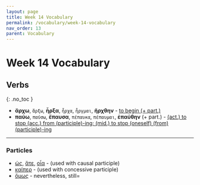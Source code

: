 ```yaml
---
layout: page
title: Week 14 Vocabulary
permalink: /vocabulary/week-14-vocabulary
nav_order: 13
parent: Vocabulary
---
```


# Week 14 Vocabulary

## Verbs
{: .no_toc }

* **ἄρχω**, `ἄρξω`, **ἦρξα**, `ἦρχα`, `ἦργμαι`, **ἤρχθην** - [to begin (+ part.)](https://logeion.uchicago.edu/ἄρχω)
* **παύω**, `παύσω`, **ἔπαυσα**, `πέπαυκα`, `πέπαυμαι`, **ἐπαύθην** (+ part.) - [(act.) to stop (acc.) from (participle)-ing; (mid.) to stop (oneself) (from) (participle)-ing](https://logeion.uchicago.edu/παύω)

***

### Particles

* [ὡς](https://logeion.uchicago.edu/ὡς), [ἅτε](https://logeion.uchicago.edu/ἅτε), [οἷα](https://logeion.uchicago.edu/οἷος) - (used with causal participle)
* [καίπερ](https://logeion.uchicago.edu/καίπερ) - (used with concessive participle)
* [ὅμως](https://logeion.uchicago.edu/ὅμως) - nevertheless, still=